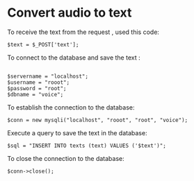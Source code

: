 # Convert audio to text

To receive the text from the request , used this code:
```
$text = $_POST['text'];
```

To connect to the database and save the text :
```

$servername = "localhost";
$username = "rooot";
$password = "root";
$dbname = "voice";

```

To establish the connection to the database:
```
$conn = new mysqli("localhost", "rooot", "root", "voice");

```

Execute a query to save the text in the database:
```
$sql = "INSERT INTO texts (text) VALUES ('$text')";
```

To close the connection to the database:
```
$conn->close();
```
